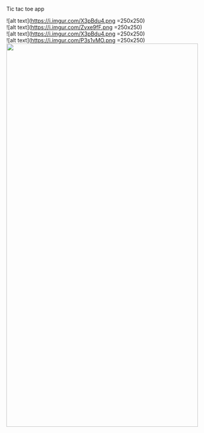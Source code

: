 Tic tac toe app

![alt text](https://i.imgur.com/X3pBdu4.png  =250x250)  
![alt text](https://i.imgur.com/Zvxe9fF.png  =250x250)  
![alt text](https://i.imgur.com/X3pBdu4.png  =250x250)  
![alt text](https://i.imgur.com/P3s1vMO.png  =250x250)  
<img src="https://i.imgur.com/X3pBdu4.png" width="500" height="1000">  

